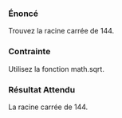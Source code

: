 ### Énoncé

Trouvez la racine carrée de 144.

### Contrainte

Utilisez la fonction math.sqrt.

### Résultat Attendu 

La racine carrée de 144. 